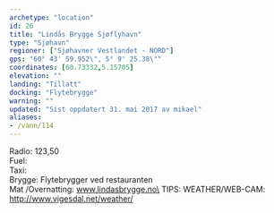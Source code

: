 ```yaml
---
archetype: "location"
id: 26
title: "Lindås Brygge Sjøflyhavn"
type: "Sjøhavn"
regioner: ["Sjøhavner Vestlandet - NORD"]
gps: "60° 43' 59.952\", 5° 9' 25.38\""
coordinates: [60.73332,5.15705]
elevation: ""
landing: "Tillatt"
docking: "Flytebrygge"
warning: ""
updated: "Sist oppdatert 31. mai 2017 av mikael"
aliases:
- /vann/114
---
```


Radio: 123,50\
Fuel:\
Taxi:\
Brygge: Flytebrygger ved restauranten\
Mat /Overnatting: www.lindasbrygge.no\
 TIPS: WEATHER/WEB-CAM: http://www.vigesdal.net/weather/

